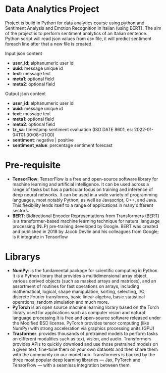 # Data Analytics Project
Project is build in Python for data analytics course using python and Sentiment Analysis and Emotion Recognition in Italian (using BERT). The aim of the project is to perform sentiment analytics of an Italian sentence.
Python script will read json values from *csv* file, it will predict sentiment foreach line after that a new file is created.

Input json content 

- **user_id**: alphanumeric user id
- **uuid**: message unique id
- **text**: message text
- **meta1**: optional field 
- **meta2**: optional field

Output json content

- **user_id**: alphanumeric user id
- **uuid**: message unique id
- **text**: message text
- **meta1**: optional field 
- **meta2**: optional field
- **tz_sa**: timestamp sentiment evaluation (ISO DATE 8601, es: 2022-01-04T01:30:08+01:00)
- **sentiment**: negative | positive
- **sentiment_value**: percentage sentiment forecast

# Pre-requisite
- **TensorFlow**: TensorFlow is a free and open-source software library for machine learning and artificial intelligence. It can be used across a range of tasks but has a particular focus on training and inference of deep neural networks. It can be used in a wide variety of programming languages, most notably Python, as well as Javascript, C++, and Java. This flexibility lends itself to a range of applications in many different sectors.
- **BERT**: Bidirectional Encoder Representations from Transformers (BERT) is a transformer-based machine learning technique for natural language processing (NLP) pre-training developed by Google. BERT was created and published in 2018 by Jacob Devlin and his colleagues from Google; is it integrate in Tensorflow

# Librarys
- **NumPy**: is the fundamental package for scientific computing in Python. It is a Python library that provides a multidimensional array object, various derived objects (such as masked arrays and matrices), and an assortment of routines for fast operations on arrays, including mathematical, logical, shape manipulation, sorting, selecting, I/O, discrete Fourier transforms, basic linear algebra, basic statistical operations, random simulation and much more.
- **PyTorch** is an open source machine learning library based on the Torch library used for applications such as computer vision and natural language processing.It is free and open-source software released under the Modified BSD license.
PyTorch provides tensor computing (like NumPy) with strong acceleration via graphics processing units (GPU)
- **Trasformer**: provides thousands of pretrained models to perform tasks on different modalities such as text, vision, and audio.
Transformers provides APIs to quickly download and use those pretrained models on a given text, fine-tune them on your own datasets and then share them with the community on our model hub.
Transformers is backed by the three most popular deep learning libraries — Jax, PyTorch and TensorFlow — with a seamless integration between them.
